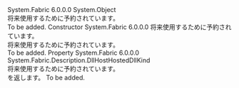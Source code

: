 <Type Name="DllHostHostedDllDescription" FullName="System.Fabric.Description.DllHostHostedDllDescription">
  <TypeSignature Language="C#" Value="public class DllHostHostedDllDescription" />
  <TypeSignature Language="ILAsm" Value=".class public auto ansi beforefieldinit DllHostHostedDllDescription extends System.Object" />
  <TypeSignature Language="DocId" Value="T:System.Fabric.Description.DllHostHostedDllDescription" />
  <TypeSignature Language="VB.NET" Value="Public Class DllHostHostedDllDescription" />
  <TypeSignature Language="F#" Value="type DllHostHostedDllDescription = class" />
  <AssemblyInfo>
    <AssemblyName>System.Fabric</AssemblyName>
    <AssemblyVersion>6.0.0.0</AssemblyVersion>
  </AssemblyInfo>
  <Base>
    <BaseTypeName>System.Object</BaseTypeName>
  </Base>
  <Interfaces />
  <Docs>
    <summary>
      <para>将来使用するために予約されています。</para>
    </summary>
    <remarks>To be added.</remarks>
  </Docs>
  <Members>
    <Member MemberName=".ctor">
      <MemberSignature Language="C#" Value="protected DllHostHostedDllDescription (System.Fabric.Description.DllHostHostedDllKind kind);" />
      <MemberSignature Language="ILAsm" Value=".method familyhidebysig specialname rtspecialname instance void .ctor(valuetype System.Fabric.Description.DllHostHostedDllKind kind) cil managed" />
      <MemberSignature Language="DocId" Value="M:System.Fabric.Description.DllHostHostedDllDescription.#ctor(System.Fabric.Description.DllHostHostedDllKind)" />
      <MemberSignature Language="VB.NET" Value="Protected Sub New (kind As DllHostHostedDllKind)" />
      <MemberSignature Language="F#" Value="new System.Fabric.Description.DllHostHostedDllDescription : System.Fabric.Description.DllHostHostedDllKind -&gt; System.Fabric.Description.DllHostHostedDllDescription" Usage="new System.Fabric.Description.DllHostHostedDllDescription kind" />
      <MemberType>Constructor</MemberType>
      <AssemblyInfo>
        <AssemblyName>System.Fabric</AssemblyName>
        <AssemblyVersion>6.0.0.0</AssemblyVersion>
      </AssemblyInfo>
      <Parameters>
        <Parameter Name="kind" Type="System.Fabric.Description.DllHostHostedDllKind" />
      </Parameters>
      <Docs>
        <param name="kind">
          <para>将来使用するために予約されています。</para>
        </param>
        <summary>
          <para>将来使用するために予約されています。</para>
        </summary>
        <remarks>To be added.</remarks>
      </Docs>
    </Member>
    <Member MemberName="Kind">
      <MemberSignature Language="C#" Value="public System.Fabric.Description.DllHostHostedDllKind Kind { get; }" />
      <MemberSignature Language="ILAsm" Value=".property instance valuetype System.Fabric.Description.DllHostHostedDllKind Kind" />
      <MemberSignature Language="DocId" Value="P:System.Fabric.Description.DllHostHostedDllDescription.Kind" />
      <MemberSignature Language="VB.NET" Value="Public ReadOnly Property Kind As DllHostHostedDllKind" />
      <MemberSignature Language="F#" Value="member this.Kind : System.Fabric.Description.DllHostHostedDllKind" Usage="System.Fabric.Description.DllHostHostedDllDescription.Kind" />
      <MemberType>Property</MemberType>
      <AssemblyInfo>
        <AssemblyName>System.Fabric</AssemblyName>
        <AssemblyVersion>6.0.0.0</AssemblyVersion>
      </AssemblyInfo>
      <ReturnValue>
        <ReturnType>System.Fabric.Description.DllHostHostedDllKind</ReturnType>
      </ReturnValue>
      <Docs>
        <summary>
          <para>将来使用するために予約されています。</para>
        </summary>
        <value>
          <para><see cref="T:System.Fabric.Description.DllHostHostedDllKind" /> を返します。</para>
        </value>
        <remarks>To be added.</remarks>
      </Docs>
    </Member>
  </Members>
</Type>